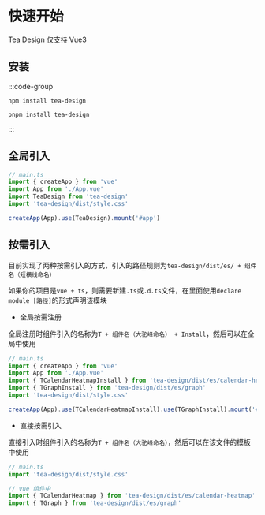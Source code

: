 # 快速开始

Tea Design 仅支持 Vue3

## 安装

:::code-group

```shell [ npm ]
npm install tea-design
```

```shell [ pnpm ]
pnpm install tea-design

```

:::

## 全局引入

```ts
// main.ts
import { createApp } from 'vue'
import App from './App.vue'
import TeaDesign from 'tea-design'
import 'tea-design/dist/style.css'

createApp(App).use(TeaDesign).mount('#app')
```

## 按需引入

目前实现了两种按需引入的方式，引入的路径规则为`tea-design/dist/es/ + 组件名（短横线命名）`

如果你的项目是`vue + ts`，则需要新建`.ts`或`.d.ts`文件，在里面使用`declare module [路径]`的形式声明该模块

- 全局按需注册

全局注册时组件引入的名称为`T + 组件名（大驼峰命名） + Install`，然后可以在全局中使用

```ts
// main.ts
import { createApp } from 'vue'
import App from './App.vue'
import { TCalendarHeatmapInstall } from 'tea-design/dist/es/calendar-heatmap'
import { TGraphInstall } from 'tea-design/dist/es/graph'
import 'tea-design/dist/style.css'

createApp(App).use(TCalendarHeatmapInstall).use(TGraphInstall).mount('#app')
```

- 直接按需引入

直接引入时组件引入的名称为`T + 组件名（大驼峰命名）`，然后可以在该文件的模板中使用

```ts
// main.ts
import 'tea-design/dist/style.css'

// vue 组件中
import { TCalendarHeatmap } from 'tea-design/dist/es/calendar-heatmap'
import { TGraph } from 'tea-design/dist/es/graph'
```